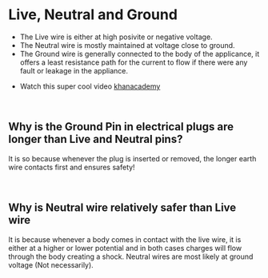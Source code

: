 # Live, Neutral and Ground

- The Live wire is either at high posivite or negative voltage.
- The Neutral wire is mostly maintained at voltage close to ground.
- The Ground wire is generally connected to the body of the applicance, it offers a least resistance path for the current to flow if there were any fault or leakage in the appliance.

* Watch this super cool video [khanacademy](https://youtu.be/pJYh4HgovaE)

<br>

## Why is the Ground Pin in electrical plugs are longer than Live and Neutral pins?

It is so because whenever the plug is inserted or removed, the longer earth wire contacts first and ensures safety!

<br>

## Why is Neutral wire relatively safer than Live wire

It is because whenever a body comes in contact with the live wire, it is either at a higher or lower potential and in both cases charges will flow through the body creating a shock. Neutral wires are most likely at ground voltage (Not necessarily).
